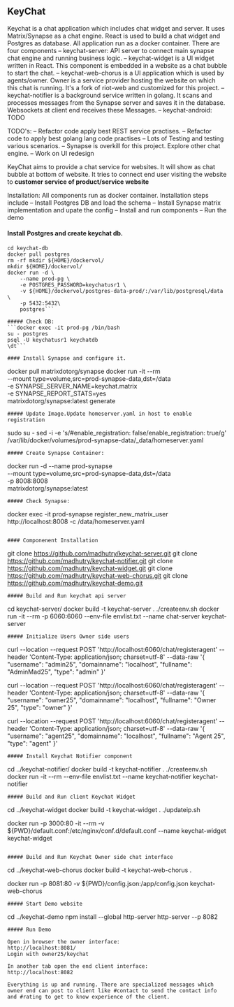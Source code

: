 ## KeyChat
Keychat is a chat application which includes chat widget and server. It uses Matrix/Synapse as a chat engine. React is used to build a chat widget and Postgres as database. All application run as a docker container. There are four components 
– keychat-server: API server to connect main synapse chat engine and running business logic.
– keychat-widget is a UI widget written in React. This component is embedded in a website as a chat bubble to start the chat.
– keychat-web-chorus is a UI application which is used by agents/owner. Owner is a service provider hosting the website on which this chat is running. It's a fork of riot-web and customized for this project.
– keychat-notifier is a background service written in golang. It scans and processes messages from the Synapse server and saves it in the database. Websockets at client end receives these Messages.
– keychat-android: TODO


TODO's:
– Refactor code apply best REST service practises.
– Refactor code to apply best golang lang code practises
– Lots of Testing and testing various scenarios.
– Synapse is overkill for this project. Explore other chat engine.
– Work on UI redesign


KeyChat aims to provide a chat service for websites. It will show as chat bubble at bottom of website. It tries to connect end user visiting the website to **customer service of product/service website**


Installation:
All components run as docker container. Installation steps include
– Install Postgres DB and load the schema
– Install Synapse matrix implementation and upate the config
– Install and run components
– Run the demo

#### Install Postgres and create keychat db.

```git clone    https://github.com/madhutry/keychat-db.git
cd keychat-db
docker pull postgres
rm -rf mkdir ${HOME}/dockervol/
mkdir ${HOME}/dockervol/
docker run -d \
    --name prod-pg \
    -e POSTGRES_PASSWORD=keychatusr1 \
    -v ${HOME}/dockervol/postgres-data-prod/:/var/lib/postgresql/data \
    -p 5432:5432\
    postgres```
    
##### Check DB:
```docker exec -it prod-pg /bin/bash
su - postgres
psql -U keychatusr1 keychatdb
\dt```

#### Install Synapse and configure it.

```
docker pull matrixdotorg/synapse
docker run -it --rm \
	--mount type=volume,src=prod-synapse-data,dst=/data \
	-e SYNAPSE_SERVER_NAME=keychat.matrix \
	-e SYNAPSE_REPORT_STATS=yes \
	matrixdotorg/synapse:latest generate
```
##### Update Image.Update homeserver.yaml in host to enable registration
```
sudo su -
sed -i -e 's/#enable_registration: false/enable_registration: true/g' /var/lib/docker/volumes/prod-synapse-data/_data/homeserver.yaml
```
##### Create Synapse Container:

```
docker run -d --name prod-synapse \
    --mount type=volume,src=prod-synapse-data,dst=/data \
    -p 8008:8008 \
    matrixdotorg/synapse:latest
```
##### Check Synapse:
```
docker exec -it prod-synapse register_new_matrix_user http://localhost:8008 -c /data/homeserver.yaml
```

#### Componenent Installation
```
git clone    https://github.com/madhutry/keychat-server.git
git clone    https://github.com/madhutry/keychat-notifier.git
git clone    https://github.com/madhutry/keychat-widget.git
git clone    https://github.com/madhutry/keychat-web-chorus.git
git clone    https://github.com/madhutry/keychat-demo.git
```
##### Build and Run keychat api server
```
cd keychat-server/
docker build -t keychat-server  .
./createenv.sh 
docker run -it --rm -p 6060:6060 --env-file envlist.txt  --name chat-server keychat-server
```
##### Initialize Users Owner side users
```
curl --location --request POST 'http://localhost:6060/chat/registeragent'    --header 'Content-Type: application/json; charset=utf-8'    --data-raw '{         "username": "admin25",         "domainname": "localhost",         "fullname": "AdminMad25",         "type": "admin"     }'  

curl --location --request POST 'http://localhost:6060/chat/registeragent'    --header 'Content-Type: application/json; charset=utf-8'    --data-raw '{         "username": "owner25",         "domainname": "localhost",         "fullname": "Owner 25",         "type": "owner"     }'  

curl --location --request POST 'http://localhost:6060/chat/registeragent'    --header 'Content-Type: application/json; charset=utf-8'    --data-raw '{         "username": "agent25",         "domainname": "localhost",         "fullname": "Agent 25",         "type": "agent"     }'
```
##### Install Keychat Notifier component

```
cd ../keychat-notifier/
docker build -t keychat-notifier .
./createenv.sh 
docker run -it --rm --env-file envlist.txt  --name keychat-notifier keychat-notifier
```
##### Build and Run client Keychat Widget
```
cd ../keychat-widget
docker build -t keychat-widget .
./updateip.sh 

docker run -p 3000:80 -it --rm  -v ${PWD}/default.conf:/etc/nginx/conf.d/default.conf --name keychat-widget keychat-widget
```

##### Build and Run Keychat Owner side chat interface
```
cd ../keychat-web-chorus
docker build -t keychat-web-chorus .

docker run -p 8081:80 -v ${PWD}/config.json:/app/config.json keychat-web-chorus
```
##### Start Demo website
```
cd ../keychat-demo
npm install --global http-server
http-server --p 8082
```
##### Run Demo 

Open in browser the owner interface:
http://localhost:8081/
Login with owner25/keychat

In another tab open the end client interface:
http://localhost:8082

Everything is up and running. There are specialized messages which owner end can post to client like #contact to send the contact info and #rating to get to know experience of the client.






